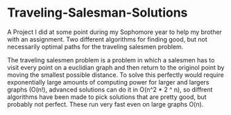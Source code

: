 # Traveling-Salesman-Solutions
A Project I did at some point during my Sophomore year to help my brother with an assignment. Two different algorithms for finding good, but not necessarily optimal paths for the traveling salesmen problem.

The traveling salesmen problem is a problem in which a salesmen has to visit every point on a euclidian graph and then return to the originol point by moving the smallest possible distance. To solve this perfectly would require exponentially large amounts of computing power for larger and largers graphs (O(n!), advanced solutions can do it in O(n^2 * 2 ^ n), so diffrent algorithms have been made to pick solutions that are pretty good, but probably not perfect. These run very fast even on large graphs O(n).
